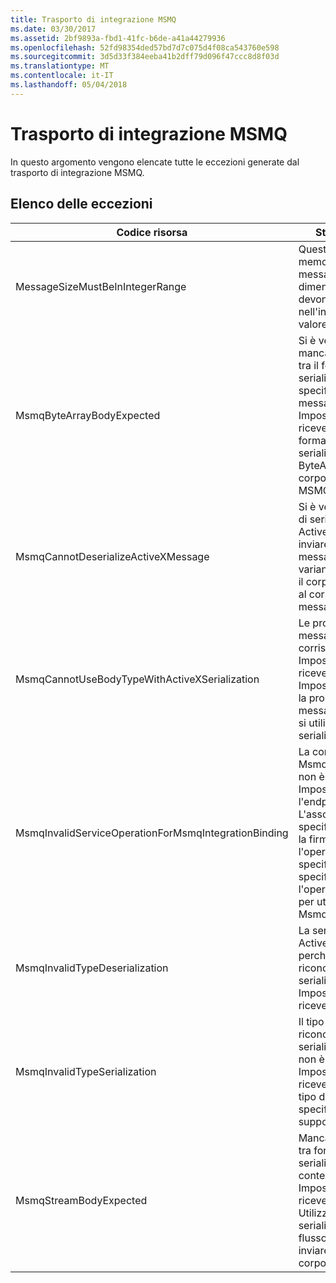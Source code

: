 ```yaml
---
title: Trasporto di integrazione MSMQ
ms.date: 03/30/2017
ms.assetid: 2bf9893a-fbd1-41fc-b6de-a41a44279936
ms.openlocfilehash: 52fd98354ded57bd7d7c075d4f08ca543760e598
ms.sourcegitcommit: 3d5d33f384eeba41b2dff79d096f47ccc8d8f03d
ms.translationtype: MT
ms.contentlocale: it-IT
ms.lasthandoff: 05/04/2018
---
```

# <a name="msmq-integration-transport"></a>Trasporto di integrazione MSMQ
In questo argomento vengono elencate tutte le eccezioni generate dal trasporto di integrazione MSMQ.  
  
## <a name="exception-list"></a>Elenco delle eccezioni  
  
|Codice risorsa|Stringa di risorsa|  
|-------------------|---------------------|  
|MessageSizeMustBeInIntegerRange|Questa factory memorizza nel buffer i messaggi, le cui dimensioni, pertanto, devono rientrare nell'intervallo di un valore integer.|  
|MsmqByteArrayBodyExpected|Si è verificata una mancata corrispondenza tra il formato di serializzazione specificato e il corpo del messaggio MSMQ. Impossibile inviare o ricevere il messaggio. Il formato di serializzazione ByteArray richiede che il corpo del messaggio MSMQ sia di tipo byte[].|  
|MsmqCannotDeserializeActiveXMessage|Si è verificato un errore di serializzazione ActiveX. Impossibile inviare o ricevere il messaggio. Il tipo di variante specificato per il corpo non corrisponde al corpo effettivo del messaggio MSMQ.|  
|MsmqCannotUseBodyTypeWithActiveXSerialization|Le proprietà del messaggio non corrispondono. Impossibile inviare o ricevere il messaggio. Impossibile specificare la proprietà del messaggio BodyType se si utilizza il formato di serializzazione ActiveX.|  
|MsmqInvalidServiceOperationForMsmqIntegrationBinding|La convalida di MsmqIntegrationBinding non è riuscita. Impossibile avviare l'endpoint del servizio. L'associazione specificata non supporta la firma del metodo per l'operazione del servizio specificata nel contratto specificato. Correggere l'operazione del servizio per utilizzare MsmqIntegrationBinding.|  
|MsmqInvalidTypeDeserialization|La serializzazione ActiveX non è riuscita perché è impossibile riconoscere il formato di serializzazione. Impossibile inviare o ricevere il messaggio.|  
|MsmqInvalidTypeSerialization|Il tipo di variante non è riconosciuto. La serializzazione ActiveX non è riuscita. Impossibile inviare o ricevere il messaggio. Il tipo di variante specificato non è supportato.|  
|MsmqStreamBodyExpected|Mancata corrispondenza tra formato di serializzazione e contenuto del corpo. Impossibile inviare o ricevere il messaggio. Utilizzando la modalità di serializzazione del flusso, è possibile inviare o ricevere solo un corpo di tipo Stream.|
